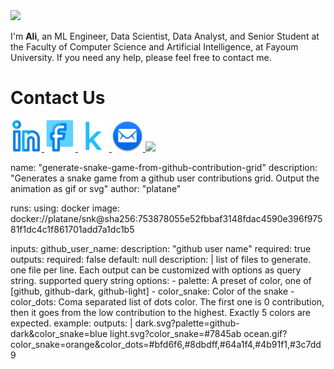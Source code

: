 <!--     Header -->
<img src="https://capsule-render.vercel.app/api?type=waving&color=auto&height=200&section=header&text=Hello%20World!😁&fontSize=70&animation=blink&fontAlign=33&fontAlignY=30" />
<!--     Paragragh -->
<p>I'm <b>Ali</b>, an ML Engineer, Data Scientist, Data Analyst, and Senior Student at the Faculty of Computer Science and Artificial Intelligence, at Fayoum University. If you need any help, please feel free to contact me.</p>
<!--     Links -->
<h1>Contact Us</h1>
<a href="https://www.linkedin.com/in/ِali-mohamed-4218391b1">
  <img height="50" src="linkedin.png"/>
</a>
<a href="https://www.facebook.com/profile.php?id=100078176362609&mibextid=b06tZ0">
  <img height="50" src="facebook.png"/>
</a>
<a href="https://www.kaggle.com/alimohamed01">
  <img height="50" src="kaggle.png"/>
</a>
<a href="mailto:alim9hamem1000@gmail.com">
  <img height="50" src="email.png"/>
</a>
<!--     Footer -->
<img src="https://capsule-render.vercel.app/api?type=waving&color=auto&height=100&section=footer&fontSize=70&animation=blink&fontAlign=33&fontAlignY=30" />

name: "generate-snake-game-from-github-contribution-grid"
description: "Generates a snake game from a github user contributions grid. Output the animation as gif or svg"
author: "platane"

runs:
  using: docker
  image: docker://platane/snk@sha256:753878055e52fbbaf3148fdac4590e396f97581f1dc4c1f861701add7a1dc1b5

inputs:
  github_user_name:
    description: "github user name"
    required: true
  outputs:
    required: false
    default: null
    description: |
      list of files to generate.
      one file per line. Each output can be customized with options as query string.
       supported query string options:
      - palette:      A preset of color, one of [github, github-dark, github-light]
      - color_snake:  Color of the snake
      - color_dots:   Coma separated list of dots color. 
                      The first one is 0 contribution, then it goes from the low contribution to the highest.
                      Exactly 5 colors are expected.
      example:
        outputs: |
          dark.svg?palette=github-dark&color_snake=blue
          light.svg?color_snake=#7845ab
          ocean.gif?color_snake=orange&color_dots=#bfd6f6,#8dbdff,#64a1f4,#4b91f1,#3c7dd9
